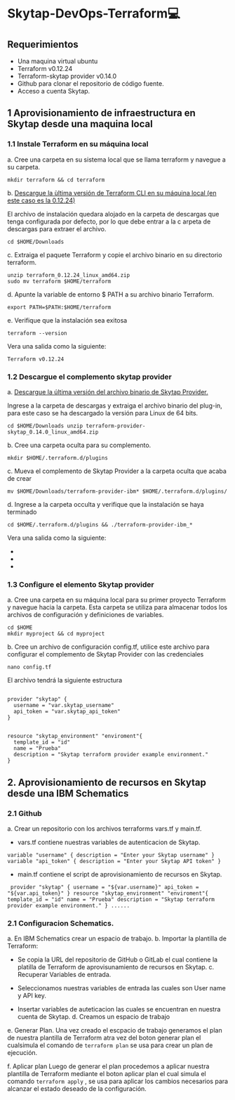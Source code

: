 # Skytap-DevOps-Terraform💻



## Requerimientos 

* Una maquina virtual ubuntu 
* Terraform v0.12.24
* Terraform-skytap provider v0.14.0
* Github para clonar el repositorio de código fuente.
* Acceso a cuenta Skytap.

## 1 Aprovisionamiento de infraestructura en Skytap desde una maquina local

### 1.1 Instale Terraform en su máquina local

a. Cree una carpeta en su sistema local que se llama terraform y navegue a su carpeta.

`mkdir terraform && cd terraform`

b. [Descargue la ùltima versión de Terraform CLI en su máquina local (en este caso es la 0.12.24)](https://releases.hashicorp.com/terraform/)

El archivo de instalación quedara alojado en la carpeta de descargas que tenga configurada por defecto, por lo que debe entrar a la c arpeta de descargas para extraer el archivo.

`cd $HOME/Downloads`

c. Extraiga el paquete Terraform y copie el archivo binario en su directorio terraform.

`unzip terraform_0.12.24_linux_amd64.zip`<br />
`sudo mv terraform $HOME/terraform`

d. Apunte la variable de entorno $ PATH a su archivo binario Terraform.

`export PATH=$PATH:$HOME/terraform`

e. Verifique que la instalación sea exitosa 

`terraform --version`

Vera una salida como la siguiente:

`Terraform v0.12.24`

### 1.2 Descargue el complemento skytap provider 

a. [Descargue la última versión del archivo binario de Skytap Provider.](https://releases.hashicorp.com/terraform-provider-skytap/)

Ingrese a la carpeta de descargas y extraiga el archivo binario del plug-in, para este caso se ha descargado la versión para Linux de 64 bits.

`cd $HOME/Downloads
unzip terraform-provider-skytap_0.14.0_linux_amd64.zip`

b. Cree una carpeta oculta para su complemento.

`mkdir $HOME/.terraform.d/plugins`

c. Mueva el complemento de Skytap Provider a la carpeta oculta que acaba de crear

`mv $HOME/Downloads/terraform-provider-ibm* $HOME/.terraform.d/plugins/`

d. Ingrese a la carpeta occulta y verifique que la instalación se haya terminado

`cd $HOME/.terraform.d/plugins && ./terraform-provider-ibm_*`

Vera una salida como la siguiente:

-
-
-

### 1.3 Configure el elemento Skytap provider

a. Cree una carpeta en su máquina local para su primer proyecto Terraform y navegue hacia la carpeta. Esta carpeta se utiliza para almacenar todos los archivos de configuración y definiciones de variables.

`cd $HOME`<br />
`mkdir myproject && cd myproject`

b. Cree un archivo de configuración config.tf, utilice este archivo para configurar el complemento de Skytap Provider con las credenciales

`nano config.tf`

El archivo tendrá la siguiente estructura

<pre><code>
provider "skytap" {
  username = "var.skytap_username"
  api_token = "var.skytap_api_token"
}


resource "skytap_environment" "enviroment"{
  template_id = "id"
  name = "Prueba"
  description = "Skytap terraform provider example environment."
}
</pre></code>

## 2. Aprovisionamiento de recursos en Skytap desde una IBM Schematics

### 2.1 Github

a. Crear un repositorio con los archivos terraforms vars.tf y main.tf.

* vars.tf contiene nuestras variables de autenticacion de Skytap. 

` variable "username" {
  description = "Enter your Skytap username"
}
variable "api_token" {
  description = "Enter your Skytap API token"
} `

* main.tf contiene el script de aprovisionamiento de recursos en Skytap.

` provider "skytap" {
  username = "${var.username}"
  api_token = "${var.api_token}"
}
resource "skytap_environment" "enviroment"{
  template_id = "id"
  name = "Prueba"
  description = "Skytap terraform provider example environment."
} ......`

### 2.1 Configuracion Schematics.

a. En IBM Schematics crear un espacio de trabajo.
b. Importar la plantilla de Terraform:

* Se copia la URL del repositorio de GitHub o GitLab el cual contiene la platilla de Terraform de aprovisunamiento de recursos en Skytap.
c. Recuperar Variables de entrada.

* Seleccionamos nuestras variables de entrada las cuales son User name y API key.
* Insertar variables de auteticacion las cuales se encuentran en nuestra cuenta de Skytap.
d. Creamos un espacio de trabajo 

e. Generar Plan.
Una vez creado el escpacio de trabajo generamos el plan de nuestra plantilla de Terraform atra vez del boton generar plan el cualsimula el comando de `terraform plan`  se usa para crear un plan de ejecución.


f. Aplicar plan
 Luego de generar el plan procedemos a aplicar nuestra plantilla de Terraform mediante el boton aplicar plan el cual simula el comando `terraform apply` , se usa para aplicar los cambios necesarios para alcanzar el estado deseado de la configuración.
 
 









